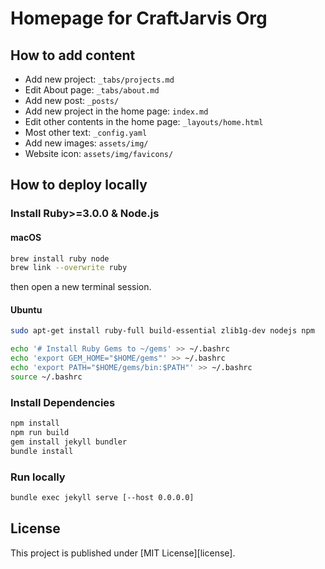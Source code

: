 # Homepage for CraftJarvis Org

## How to add content

+ Add new project: `_tabs/projects.md`
+ Edit About page: `_tabs/about.md`
+ Add new post: `_posts/`
+ Add new project in the home page: `index.md`
+ Edit other contents in the home page: `_layouts/home.html`
+ Most other text: `_config.yaml`
+ Add new images: `assets/img/`
+ Website icon: `assets/img/favicons/`

## How to deploy locally
### Install Ruby>=3.0.0 & Node.js
#### macOS
```bash
brew install ruby node
brew link --overwrite ruby
```
then open a new terminal session.
#### Ubuntu
```bash
sudo apt-get install ruby-full build-essential zlib1g-dev nodejs npm

echo '# Install Ruby Gems to ~/gems' >> ~/.bashrc
echo 'export GEM_HOME="$HOME/gems"' >> ~/.bashrc
echo 'export PATH="$HOME/gems/bin:$PATH"' >> ~/.bashrc
source ~/.bashrc
```

### Install Dependencies
```bash
npm install
npm run build
gem install jekyll bundler
bundle install
```
### Run locally
```bash
bundle exec jekyll serve [--host 0.0.0.0]
```

[//]: # (## Credits)

[//]: # ()
[//]: # (### Contributors)

[//]: # ()
[//]: # (Thanks to [all the contributors][contributors] involved in the development of the project!)

## License

This project is published under [MIT License][license].
